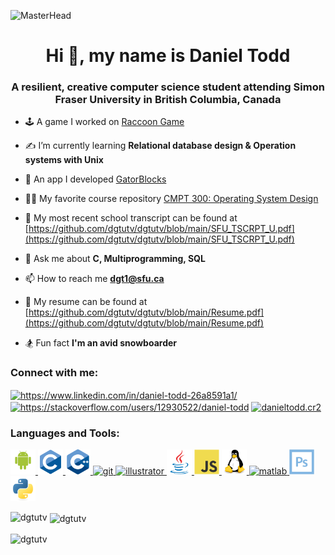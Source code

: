 ![MasterHead](https://i.ibb.co/J5c2nTq/IMG-8044.jpg)
<h1 align="center">Hi 👋, my name is Daniel Todd</h1>
<h3 align="center">A resilient, creative computer science student attending Simon Fraser University in British Columbia, Canada</h3>



- 🕹️ A game I worked on [Raccoon Game](https://github.com/dgtutv/RaccoonGame)

- ✍️ I’m currently learning **Relational database design & Operation systems with Unix**

- 📱 An app I developed [GatorBlocks](https://github.com/dgtutv/Gatorblocks-Wear)

- 👨‍💻 My favorite course repository [CMPT 300: Operating System Design](https://github.com/dgtutv/CMPT-300)

- 🧾 My most recent school transcript can be found at [https://github.com/dgtutv/dgtutv/blob/main/SFU_TSCRPT_U.pdf](https://github.com/dgtutv/dgtutv/blob/main/SFU_TSCRPT_U.pdf)

- 💬 Ask me about **C, Multiprogramming, SQL**

- 📫 How to reach me **dgt1@sfu.ca**

- 📰 My resume can be found at [https://github.com/dgtutv/dgtutv/blob/main/Resume.pdf](https://github.com/dgtutv/dgtutv/blob/main/Resume.pdf)

- 🏂 Fun fact **I'm an avid snowboarder**

<h3 align="left">Connect with me:</h3>
<p align="left">
<a href="https://linkedin.com/in/https://www.linkedin.com/in/daniel-todd-26a8591a1/" target="blank"><img align="center" src="https://raw.githubusercontent.com/rahuldkjain/github-profile-readme-generator/master/src/images/icons/Social/linked-in-alt.svg" alt="https://www.linkedin.com/in/daniel-todd-26a8591a1/" height="30" width="40" /></a>
<a href="https://stackoverflow.com/users/https://stackoverflow.com/users/12930522/daniel-todd" target="blank"><img align="center" src="https://raw.githubusercontent.com/rahuldkjain/github-profile-readme-generator/master/src/images/icons/Social/stack-overflow.svg" alt="https://stackoverflow.com/users/12930522/daniel-todd" height="30" width="40" /></a>
<a href="https://instagram.com/danieltodd.cr2" target="blank"><img align="center" src="https://raw.githubusercontent.com/rahuldkjain/github-profile-readme-generator/master/src/images/icons/Social/instagram.svg" alt="danieltodd.cr2" height="30" width="40" /></a>
</p>

<h3 align="left">Languages and Tools:</h3>
<p align="left"> <a href="https://developer.android.com" target="_blank" rel="noreferrer"> <img src="https://raw.githubusercontent.com/devicons/devicon/master/icons/android/android-original-wordmark.svg" alt="android" width="40" height="40"/> </a> <a href="https://www.cprogramming.com/" target="_blank" rel="noreferrer"> <img src="https://raw.githubusercontent.com/devicons/devicon/master/icons/c/c-original.svg" alt="c" width="40" height="40"/> </a> <a href="https://www.w3schools.com/cpp/" target="_blank" rel="noreferrer"> <img src="https://raw.githubusercontent.com/devicons/devicon/master/icons/cplusplus/cplusplus-original.svg" alt="cplusplus" width="40" height="40"/> </a> <a href="https://git-scm.com/" target="_blank" rel="noreferrer"> <img src="https://www.vectorlogo.zone/logos/git-scm/git-scm-icon.svg" alt="git" width="40" height="40"/> </a> <a href="https://www.adobe.com/in/products/illustrator.html" target="_blank" rel="noreferrer"> <img src="https://www.vectorlogo.zone/logos/adobe_illustrator/adobe_illustrator-icon.svg" alt="illustrator" width="40" height="40"/> </a> <a href="https://www.java.com" target="_blank" rel="noreferrer"> <img src="https://raw.githubusercontent.com/devicons/devicon/master/icons/java/java-original.svg" alt="java" width="40" height="40"/> </a> <a href="https://developer.mozilla.org/en-US/docs/Web/JavaScript" target="_blank" rel="noreferrer"> <img src="https://raw.githubusercontent.com/devicons/devicon/master/icons/javascript/javascript-original.svg" alt="javascript" width="40" height="40"/> </a> <a href="https://www.linux.org/" target="_blank" rel="noreferrer"> <img src="https://raw.githubusercontent.com/devicons/devicon/master/icons/linux/linux-original.svg" alt="linux" width="40" height="40"/> </a> <a href="https://www.mathworks.com/" target="_blank" rel="noreferrer"> <img src="https://upload.wikimedia.org/wikipedia/commons/2/21/Matlab_Logo.png" alt="matlab" width="40" height="40"/> </a> <a href="https://www.photoshop.com/en" target="_blank" rel="noreferrer"> <img src="https://raw.githubusercontent.com/devicons/devicon/master/icons/photoshop/photoshop-line.svg" alt="photoshop" width="40" height="40"/> </a> <a href="https://www.python.org" target="_blank" rel="noreferrer"> <img src="https://raw.githubusercontent.com/devicons/devicon/master/icons/python/python-original.svg" alt="python" width="40" height="40"/> </a> </p>

<p><img align="left" src="https://github-readme-stats.vercel.app/api/top-langs?username=dgtutv&show_icons=true&locale=en&layout=compact" alt="dgtutv" /></p>

<p>&nbsp;<img align="center" src="https://github-readme-stats.vercel.app/api?username=dgtutv&show_icons=true&locale=en" alt="dgtutv" /></p>

<p><img align="center" src="https://github-readme-streak-stats.herokuapp.com/?user=dgtutv&" alt="dgtutv" /></p>
